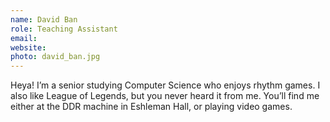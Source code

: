 ```yaml
---
name: David Ban
role: Teaching Assistant
email:
website:
photo: david_ban.jpg
---
```


Heya! I’m a senior studying Computer Science who enjoys rhythm games. I also like League of Legends, but you never heard it from me. You’ll find me either at the DDR machine in Eshleman Hall, or playing video games.
